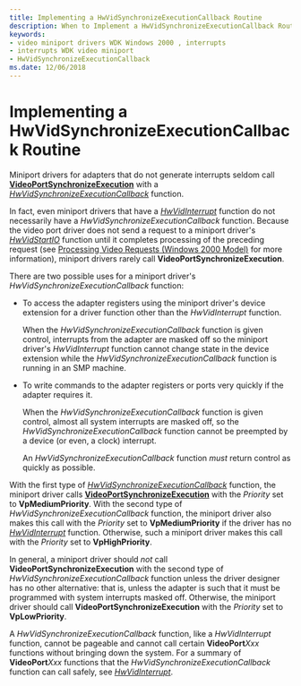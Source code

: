 ```yaml
---
title: Implementing a HwVidSynchronizeExecutionCallback Routine
description: When to Implement a HwVidSynchronizeExecutionCallback Routine
keywords:
- video miniport drivers WDK Windows 2000 , interrupts
- interrupts WDK video miniport
- HwVidSynchronizeExecutionCallback
ms.date: 12/06/2018
---
```


# Implementing a HwVidSynchronizeExecutionCallback Routine

Miniport drivers for adapters that do not generate interrupts seldom call [**VideoPortSynchronizeExecution**](/windows-hardware/drivers/ddi/video/nf-video-videoportsynchronizeexecution) with a [*HwVidSynchronizeExecutionCallback*](/windows-hardware/drivers/ddi/video/nc-video-pminiport_synchronize_routine) function.

In fact, even miniport drivers that have a [*HwVidInterrupt*](/windows-hardware/drivers/ddi/video/nc-video-pvideo_hw_interrupt) function do not necessarily have a *HwVidSynchronizeExecutionCallback* function. Because the video port driver does not send a request to a miniport driver's [*HwVidStartIO*](/windows-hardware/drivers/ddi/video/nc-video-pvideo_hw_start_io) function until it completes processing of the preceding request (see [Processing Video Requests (Windows 2000 Model)](processing-video-requests--windows-2000-model-.md) for more information), miniport drivers rarely call **VideoPortSynchronizeExecution**.

There are two possible uses for a miniport driver's *HwVidSynchronizeExecutionCallback* function:

-   To access the adapter registers using the miniport driver's device extension for a driver function other than the *HwVidInterrupt* function.

    When the *HwVidSynchronizeExecutionCallback* function is given control, interrupts from the adapter are masked off so the miniport driver's *HwVidInterrupt* function cannot change state in the device extension while the *HwVidSynchronizeExecutionCallback* function is running in an SMP machine.

-   To write commands to the adapter registers or ports very quickly if the adapter requires it.

    When the *HwVidSynchronizeExecutionCallback* function is given control, almost all system interrupts are masked off, so the *HwVidSynchronizeExecutionCallback* function cannot be preempted by a device (or even, a clock) interrupt.

    An *HwVidSynchronizeExecutionCallback* function *must* return control as quickly as possible.

With the first type of [*HwVidSynchronizeExecutionCallback*](/windows-hardware/drivers/ddi/video/nc-video-pminiport_synchronize_routine) function, the miniport driver calls [**VideoPortSynchronizeExecution**](/windows-hardware/drivers/ddi/video/nf-video-videoportsynchronizeexecution) with the *Priority* set to **VpMediumPriority**. With the second type of *HwVidSynchronizeExecutionCallback* function, the miniport driver also makes this call with the *Priority* set to **VpMediumPriority** if the driver has no [*HwVidInterrupt*](/windows-hardware/drivers/ddi/video/nc-video-pvideo_hw_interrupt) function. Otherwise, such a miniport driver makes this call with the *Priority* set to **VpHighPriority**.

In general, a miniport driver should *not* call **VideoPortSynchronizeExecution** with the second type of *HwVidSynchronizeExecutionCallback* function unless the driver designer has no other alternative: that is, unless the adapter is such that it must be programmed with system interrupts masked off. Otherwise, the miniport driver should call **VideoPortSynchronizeExecution** with the *Priority* set to **VpLowPriority**.

A *HwVidSynchronizeExecutionCallback* function, like a *HwVidInterrupt* function, cannot be pageable and cannot call certain **VideoPort***Xxx* functions without bringing down the system. For a summary of **VideoPort***Xxx* functions that the *HwVidSynchronizeExecutionCallback* function can call safely, see [*HwVidInterrupt*](/windows-hardware/drivers/ddi/video/nc-video-pvideo_hw_interrupt).

 
